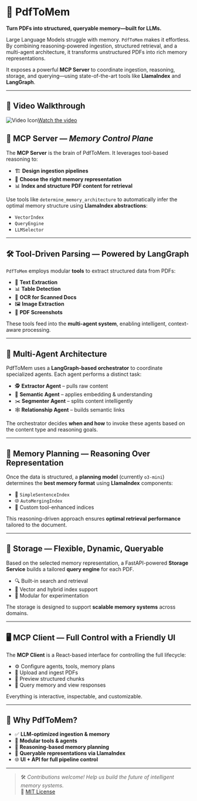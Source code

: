 # 🧠 PdfToMem  
**Turn PDFs into structured, queryable memory—built for LLMs.**

Large Language Models struggle with memory. `PdfToMem` makes it effortless.  
By combining reasoning-powered ingestion, structured retrieval, and a multi-agent architecture, it transforms unstructured PDFs into rich memory representations.  

It exposes a powerful **MCP Server** to coordinate ingestion, reasoning, storage, and querying—using state-of-the-art tools like **LlamaIndex** and **LangGraph**.

---

## 🎥 Video Walkthrough
![Video Icon](https://github.com/user-attachments/assets/d8e0adb1-c455-43e7-9b7a-b01d14581042)[Watch the video](https://example.com/video.mp4)

## 🧠 MCP Server — _Memory Control Plane_

The **MCP Server** is the brain of PdfToMem. It leverages tool-based reasoning to:

- 🏗️ **Design ingestion pipelines**
- 🧩 **Choose the right memory representation**
- 📊 **Index and structure PDF content for retrieval**

Use tools like `determine_memory_architecture` to automatically infer the optimal memory structure using **LlamaIndex abstractions**:
- `VectorIndex`
- `QueryEngine`
- `LLMSelector`

---

## 🛠️ Tool-Driven Parsing — Powered by LangGraph

`PdfToMem` employs modular **tools** to extract structured data from PDFs:

- 📄 **Text Extraction**
- 📊 **Table Detection**
- 🧾 **OCR for Scanned Docs**
- 🖼️ **Image Extraction**
- 📸 **PDF Screenshots**

These tools feed into the **multi-agent system**, enabling intelligent, context-aware processing.

---

## 🤖 Multi-Agent Architecture

PdfToMem uses a **LangGraph-based orchestrator** to coordinate specialized agents. Each agent performs a distinct task:

- 🕵️ **Extractor Agent** – pulls raw content  
- 🧠 **Semantic Agent** – applies embedding & understanding  
- ✂️ **Segmenter Agent** – splits content intelligently  
- 🕸️ **Relationship Agent** – builds semantic links

The orchestrator decides **when and how** to invoke these agents based on the content type and reasoning goals.

---

## 🧭 Memory Planning — Reasoning Over Representation

Once the data is structured, a **planning model** (currently `o3-mini`) determines the **best memory format** using **LlamaIndex** components:

- 🧱 `SimpleSentenceIndex`  
- 🌐 `AutoMergingIndex`  
- 🧮 Custom tool-enhanced indices

This reasoning-driven approach ensures **optimal retrieval performance** tailored to the document.

---

## 💾 Storage — Flexible, Dynamic, Queryable

Based on the selected memory representation, a FastAPI-powered **Storage Service** builds a tailored **query engine** for each PDF.

- 🔍 Built-in search and retrieval
- 🧠 Vector and hybrid index support
- 🧪 Modular for experimentation

The storage is designed to support **scalable memory systems** across domains.

---

## 🖥️ MCP Client — Full Control with a Friendly UI

The **MCP Client** is a React-based interface for controlling the full lifecycle:

- ⚙️ Configure agents, tools, memory plans  
- 📂 Upload and ingest PDFs  
- 🔎 Preview structured chunks  
- 🧪 Query memory and view responses  

Everything is interactive, inspectable, and customizable.

---

## 🚀 Why PdfToMem?

- ✅ **LLM-optimized ingestion & memory**  
- 🧩 **Modular tools & agents**  
- 🧠 **Reasoning-based memory planning**  
- 💬 **Queryable representations via LlamaIndex**  
- 🌐 **UI + API for full pipeline control**

---

> 🛠️ _Contributions welcome! Help us build the future of intelligent memory systems._  
> 🔗 [MIT License](./LICENSE)
